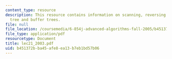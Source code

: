```yaml
---
content_type: resource
description: This resource contains information on scanning, reversing an array, search
  tree and buffer trees.
file: null
file_location: /coursemedia/6-854j-advanced-algorithms-fall-2005/b451372bba45afe8ea13b7eb1bd57b06_lec21_2003.pdf
file_type: application/pdf
resourcetype: Document
title: lec21_2003.pdf
uid: b451372b-ba45-afe8-ea13-b7eb1bd57b06
---
```


